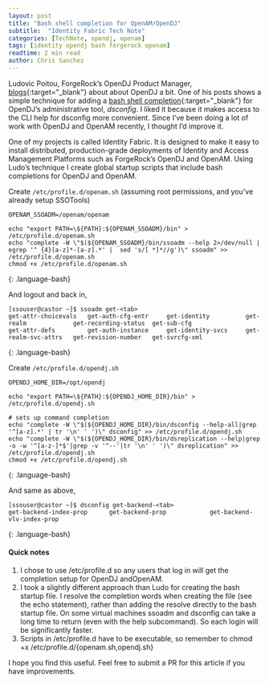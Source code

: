 ```yaml
---
layout: post
title: "Bash shell completion for OpenAM/OpenDJ"
subtitle:  "Identity Fabric Tech Note"
categories: [TechNote, opendj, openam]
tags: [identity opendj bash forgerock openam]
readtime: 2 min read
author: Chris Sanchez
---
```

Ludovic Poitou, ForgeRock’s OpenDJ Product Manager, [blogs]{:target="_blank"} about about OpenDJ a bit. One of his posts shows a simple technique for adding a [bash shell completion]{:target="_blank"} for OpenDJ’s administrative tool, *dsconfig*. I liked it because it makes access to the CLI help for dsconfig more convenient. Since I’ve been doing a lot of work with OpenDJ and OpenAM recently, I thought I’d improve it.

One of my projects is called Identity Fabric. It is designed to make it easy to install distributed, production-grade deployments of Identity and Access Management Platforms such as ForgeRock’s OpenDJ and OpenAM. Using Ludo’s technique I create global startup scripts that include bash completions for OpenDJ and OpenAM.

Create `/etc/profile.d/openam.sh` (assuming root permissions, and you’ve already setup SSOTools)

~~~
OPENAM_SSOADM=/openam/openam

echo "export PATH=\${PATH}:${OPENAM_SSOADM}/bin" > /etc/profile.d/openam.sh
echo "complete -W \"$(${OPENAM_SSOADM}/bin/ssoadm --help 2>/dev/null | egrep '^ {4}[a-z]*-[a-z].*' |  sed 's/[ *]*//g')\" ssoadm" >> /etc/profile.d/openam.sh
chmod +x /etc/profile.d/openam.sh
~~~
{: .language-bash}

And logout and back in,
~~~
[ssouser@castor ~]$ ssoadm get-<tab>
get-attr-choicevals   get-auth-cfg-entr     get-identity          get-realm             get-recording-status  get-sub-cfg
get-attr-defs         get-auth-instance     get-identity-svcs     get-realm-svc-attrs   get-revision-number   get-svrcfg-xml
~~~
{: .language-bash}

Create `/etc/profile.d/opendj.sh`

~~~
OPENDJ_HOME_DIR=/opt/opendj

echo "export PATH=\${PATH}:${OPENDJ_HOME_DIR}/bin" > /etc/profile.d/opendj.sh

# sets up command completion
echo "complete -W \"$(${OPENDJ_HOME_DIR}/bin/dsconfig --help-all|grep '^[a-z].*' | tr '\n' ' ')\" dsconfig" >> /etc/profile.d/opendj.sh
echo "complete -W \"$(${OPENDJ_HOME_DIR}/bin/dsreplication --help|grep -o -w '^[a-z-]*$'|grep -v '^--'|tr '\n' ' ')\" dsreplication" >> /etc/profile.d/opendj.sh
chmod +x /etc/profile.d/opendj.sh
~~~
{: .language-bash}

And same as above,

~~~
[ssouser@castor ~]$ dsconfig get-backend-<tab>
get-backend-index-prop      get-backend-prop            get-backend-vlv-index-prop
~~~
{: .language-bash}

#### Quick notes

1. I chose to use /etc/profile.d so any users that log in will get the completion setup for OpenDJ andOpenAM.
2. I took a slightly different approach than Ludo for creating the bash startup file. I resolve the completion words when creating the file (see the echo statement), rather than adding the resolve directly to the bash startup file. On some virtual machines ssoadm and dsconfig can take a long time to return (even with the help subcommand). So each login will be significantly faster.
3. Scripts in /etc/profile.d have to be executable, so remember to chmod +x /etc/profile.d/{openam.sh,opendj.sh}
    
I hope you find this useful. Feel free to submit a PR for this article if you have improvements.

[blogs]: https://ludopoitou.com
[bash shell completion]: https://ludopoitou.com/2011/06/20/opendj-tip-auto-completion-of-dsconfig-command


